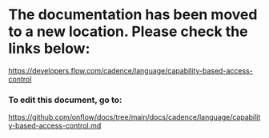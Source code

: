 # The documentation has been moved to a new location. Please check the links below:

https://developers.flow.com/cadence/language/capability-based-access-control

### To edit this document, go to:

https://github.com/onflow/docs/tree/main/docs/cadence/language/capability-based-access-control.md
